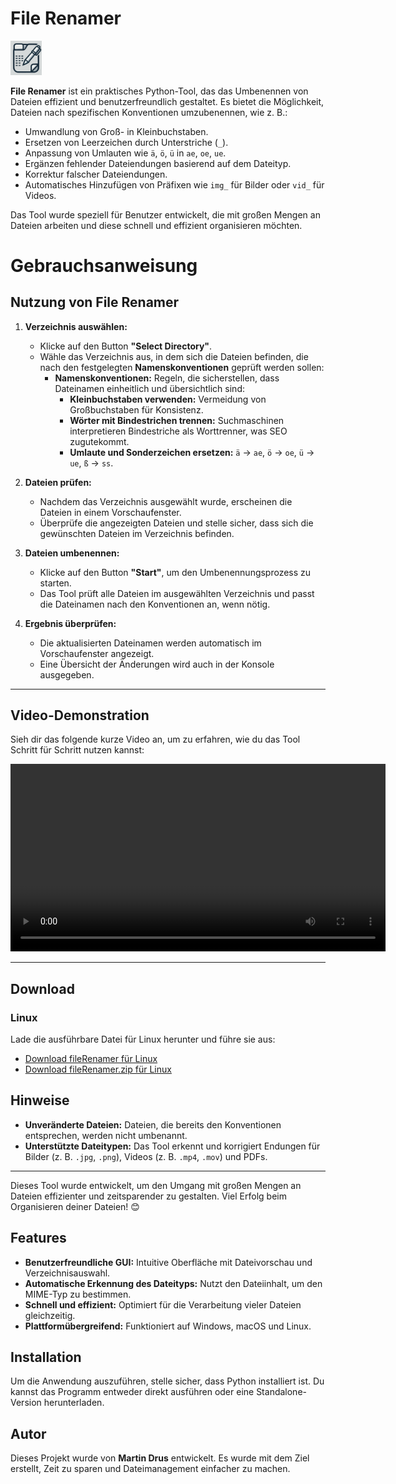 
# File Renamer 
<img src="assets/logo.svg" alt="File Renamer Logo" width="50"/> 

**File Renamer** ist ein praktisches Python-Tool, das das Umbenennen von Dateien effizient und benutzerfreundlich gestaltet. Es bietet die Möglichkeit, Dateien nach spezifischen Konventionen umzubenennen, wie z. B.:

- Umwandlung von Groß- in Kleinbuchstaben.
- Ersetzen von Leerzeichen durch Unterstriche (`_`).
- Anpassung von Umlauten wie `ä`, `ö`, `ü` in `ae`, `oe`, `ue`.
- Ergänzen fehlender Dateiendungen basierend auf dem Dateityp.
- Korrektur falscher Dateiendungen.
- Automatisches Hinzufügen von Präfixen wie `img_` für Bilder oder `vid_` für Videos.

Das Tool wurde speziell für Benutzer entwickelt, die mit großen Mengen an Dateien arbeiten und diese schnell und effizient organisieren möchten.

# Gebrauchsanweisung

## Nutzung von File Renamer

1. **Verzeichnis auswählen:**
   - Klicke auf den Button **"Select Directory"**.
   - Wähle das Verzeichnis aus, in dem sich die Dateien befinden, die nach den festgelegten **Namenskonventionen** geprüft werden sollen:
     - **Namenskonventionen:** Regeln, die sicherstellen, dass Dateinamen einheitlich und übersichtlich sind:
       - **Kleinbuchstaben verwenden:** Vermeidung von Großbuchstaben für Konsistenz.
       - **Wörter mit Bindestrichen trennen:** Suchmaschinen interpretieren Bindestriche als Worttrenner, was SEO zugutekommt.
       - **Umlaute und Sonderzeichen ersetzen:** `ä` → `ae`, `ö` → `oe`, `ü` → `ue`, `ß` → `ss`.

2. **Dateien prüfen:**
   - Nachdem das Verzeichnis ausgewählt wurde, erscheinen die Dateien in einem Vorschaufenster.
   - Überprüfe die angezeigten Dateien und stelle sicher, dass sich die gewünschten Dateien im Verzeichnis befinden.

3. **Dateien umbenennen:**
   - Klicke auf den Button **"Start"**, um den Umbenennungsprozess zu starten.
   - Das Tool prüft alle Dateien im ausgewählten Verzeichnis und passt die Dateinamen nach den Konventionen an, wenn nötig.

4. **Ergebnis überprüfen:**
   - Die aktualisierten Dateinamen werden automatisch im Vorschaufenster angezeigt.
   - Eine Übersicht der Änderungen wird auch in der Konsole ausgegeben.

---

## Video-Demonstration

Sieh dir das folgende kurze Video an, um zu erfahren, wie du das Tool Schritt für Schritt nutzen kannst:

<video width="600" controls>
  <source src="assets/screencast.mp4" type="video/mp4">
  Dein Browser unterstützt dieses Video-Format nicht.
</video>

---

## Download

### Linux
Lade die ausführbare Datei für Linux herunter und führe sie aus:

- [Download fileRenamer für Linux](dist/fileRenamer)
- [Download fileRenamer.zip für Linux](assets/fileRenamer.zip)


## Hinweise

- **Unveränderte Dateien:** Dateien, die bereits den Konventionen entsprechen, werden nicht umbenannt.
- **Unterstützte Dateitypen:** Das Tool erkennt und korrigiert Endungen für Bilder (z. B. `.jpg`, `.png`), Videos (z. B. `.mp4`, `.mov`) und PDFs.

---

Dieses Tool wurde entwickelt, um den Umgang mit großen Mengen an Dateien effizienter und zeitsparender zu gestalten. Viel Erfolg beim Organisieren deiner Dateien! 😊

## Features

- **Benutzerfreundliche GUI:** Intuitive Oberfläche mit Dateivorschau und Verzeichnisauswahl.
- **Automatische Erkennung des Dateityps:** Nutzt den Dateiinhalt, um den MIME-Typ zu bestimmen.
- **Schnell und effizient:** Optimiert für die Verarbeitung vieler Dateien gleichzeitig.
- **Plattformübergreifend:** Funktioniert auf Windows, macOS und Linux.

## Installation

Um die Anwendung auszuführen, stelle sicher, dass Python installiert ist. Du kannst das Programm entweder direkt ausführen oder eine Standalone-Version herunterladen.

## Autor

Dieses Projekt wurde von **Martin Drus** entwickelt. Es wurde mit dem Ziel erstellt, Zeit zu sparen und Dateimanagement einfacher zu machen.
